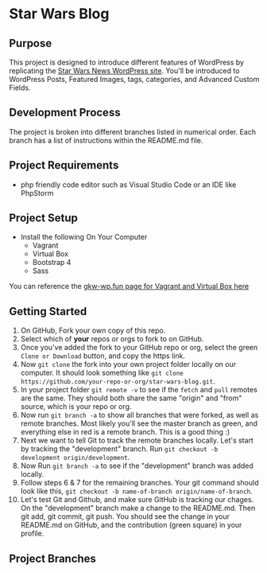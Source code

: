 # Star Wars Blog

## Purpose
This project is designed to introduce different features of WordPress by replicating the [Star Wars News WordPress site](https://starwars.com/news). You'll be introduced to WordPress Posts, Featured Images, tags, categories, and Advanced Custom Fields.

## Development Process
The project is broken into different branches listed in numerical order. Each branch has a list of instructions within the README.md file. 

## Project Requirements
- php friendly code editor such as Visual Studio Code or an IDE like PhpStorm

## Project Setup
- Install the following On Your Computer
  - Vagrant
  - Virtual Box
  - Bootstrap 4
  - Sass

You can reference the [gkw-wp.fun page for Vagrant and Virtual Box here](http://gkw-wp.fun/course-topic/vagrant/)

## Getting Started
1. On GitHub, Fork your own copy of this repo.
2. Select which of **your** repos or orgs to fork to on GitHub.
3. Once you've added the fork to your GitHub repo or org, select the green `Clone or Download` button, and copy the https link. 
4. Now `git clone` the fork into your own project folder locally on our computer. It should look something like `git clone https://github.com/your-repo-or-org/star-wars-blog.git`.
5. In your project folder `git remote -v` to see if the `fetch` and `pull` remotes are the same. They should both share the same "origin" and "from" source, which is your repo or org.
5. Now run `git branch -a` to show all branches that were forked, as well as remote branches. Most likely you'll see the master branch as green, and everything else in red is a remote branch. This is a good thing :)
6. Next we want to tell Git to track the remote branches locally. Let's start by tracking the "development" branch. Run `git checkout -b development origin/development`.
7. Now Run `git branch -a` to see if the "development" branch was added locally.
8. Follow steps 6 & 7 for the remaining branches. Your git command should look like this, `git checkout -b name-of-branch origin/name-of-branch`.
9. Let's test Git and Github, and make sure GitHub is tracking our chages. On the "development" branch make a change to the README.md. Then git add, git commit, git push. You should see the change in your README.md on GitHub, and the contribution (green square) in your profile. 

## Project Branches
